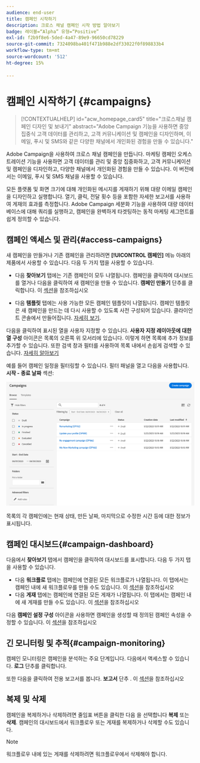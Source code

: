 ```yaml
---
audience: end-user
title: 캠페인 시작하기
description: 크로스 채널 캠페인 시작 방법 알아보기
badge: 레이블=“Alpha” 유형=“Positive”
exl-id: f2b9f8e6-5ded-4a47-89e9-96650cd78229
source-git-commit: 7324098ba401f471b988e2df33022f0f898833b4
workflow-type: tm+mt
source-wordcount: '512'
ht-degree: 15%

---
```



# 캠페인 시작하기 {#campaigns}

>[!CONTEXTUALHELP]
>id="acw_homepage_card5"
>title="크로스채널 캠페인 디자인 및 보내기"
>abstract="Adobe Campaign 기능을 사용하면 중앙 집중식 고객 데이터를 관리하고, 고객 커뮤니케이션 및 캠페인을 디자인하며, 이메일, 푸시 및 SMS와 같은 다양한 채널에서 개인화된 경험을 만들 수 있습니다."

Adobe Campaign을 사용하여 크로스 채널 캠페인을 만듭니다. 마케팅 캠페인 오케스트레이션 기능을 사용하면 고객 데이터를 관리 및 중앙 집중화하고, 고객 커뮤니케이션 및 캠페인을 디자인하고, 다양한 채널에서 개인화된 경험을 만들 수 있습니다. 이 버전에서는 이메일, 푸시 및 SMS 채널을 사용할 수 있습니다.

모든 플랫폼 및 화면 크기에 대해 개인화된 메시지를 게재하기 위해 대량 이메일 캠페인을 디자인하고 실행합니다.
열기, 클릭, 전달 횟수 등을 포함한 자세한 보고서를 사용하여 게재의 효과를 측정합니다. Adobe Campaign 세분화 기능을 사용하여 대량 데이터베이스에 대해 쿼리를 실행하고, 캠페인을 완벽하게 타겟팅하는 동적 마케팅 세그먼트를 쉽게 정의할 수 있습니다.

<!--
Get Started with campaigns
Adobe Campaign offers a set of solutions that help you personalize and deliver campaigns across all of your online and offline channels. You can create, configure, execute and analyze marketing campaigns. All marketing campaigns can be managed from a unified control center. Discover how to browse and create marketing campaigns in this section.

Campaigns include actions (deliveries) and processes (importing or extracting files), as well as resources (marketing documents, delivery outlines). They are used in marketing campaigns. Campaigns are part of a program, and programs are included in a campaign plan.
-->

## 캠페인 액세스 및 관리{#access-campaigns}

새 캠페인을 만들거나 기존 캠페인을 관리하려면 **[!UICONTROL 캠페인]** 메뉴 아래의 제품에서 사용할 수 있습니다. 다음 두 가지 탭을 사용할 수 있습니다.

* 다음 **찾아보기** 탭에는 기존 캠페인이 모두 나열됩니다. 캠페인을 클릭하여 대시보드를 열거나 다음을 클릭하여 새 캠페인을 만들 수 있습니다. **캠페인 만들기** 단추를 클릭합니다. 이 [섹션](create-campaigns.md#create-campaigns)을 참조하십시오

* 다음 **템플릿** 탭에는 사용 가능한 모든 캠페인 템플릿이 나열됩니다. 캠페인 템플릿은 새 캠페인을 만드는 데 다시 사용할 수 있도록 사전 구성되어 있습니다. 클라이언트 콘솔에서 만들어집니다. [자세히 보기](https://experienceleague.adobe.com/docs/campaign/automation/campaign-orchestration/marketing-campaign-templates.html?lang=ko).

다음을 클릭하여 표시된 열을 사용자 지정할 수 있습니다. **사용자 지정 레이아웃에 대한 열 구성** 아이콘은 목록의 오른쪽 위 모서리에 있습니다. 이렇게 하면 목록에 추가 정보를 추가할 수 있습니다. 또한 검색 창과 필터를 사용하여 목록 내에서 손쉽게 검색할 수 있습니다. [자세히 알아보기](../get-started/user-interface.md#list-screens)

예를 들어 캠페인 일정을 필터링할 수 있습니다. 필터 패널을 열고 다음을 사용합니다. **시작 - 종료 날짜** 섹션:

![캠페인 목록](assets/campaign-filter-on-dates.png)

목록의 각 캠페인에는 현재 상태, 만든 날짜, 마지막으로 수정한 시간 등에 대한 정보가 표시됩니다.

## 캠페인 대시보드{#campaign-dashboard}

다음에서 **찾아보기** 탭에서 캠페인을 클릭하여 대시보드를 표시합니다. 다음 두 가지 탭을 사용할 수 있습니다.

* 다음 **워크플로** 탭에는 캠페인에 연결된 모든 워크플로가 나열됩니다. 이 탭에서는 캠페인 내에 새 워크플로우를 만들 수도 있습니다. 이 [섹션](create-campaigns.md#create-campaigns)을 참조하십시오
* 다음 **게재** 탭에는 캠페인에 연결된 모든 게재가 나열됩니다. 이 탭에서는 캠페인 내에 새 게재를 만들 수도 있습니다. 이 [섹션](create-campaigns.md#create-campaigns)을 참조하십시오

다음 **캠페인 설정 구성** 아이콘을 사용하면 캠페인을 생성할 때 정의된 캠페인 속성을 수정할 수 있습니다. 이 [섹션](create-campaigns.md#create-campaigns)을 참조하십시오

## 긴 모니터링 및 추적{#campaign-monitoring}

캠페인 모니터링은 캠페인을 분석하는 주요 단계입니다. 다음에서 액세스할 수 있습니다. **로그** 단추를 클릭합니다.

또한 다음을 클릭하여 전용 보고서를 봅니다. **보고서** 단추 . 이 [섹션](../reporting/campaign-reports.md)을 참조하십시오

## 복제 및 삭제

캠페인을 복제하거나 삭제하려면 줄임표 버튼을 클릭한 다음 을 선택합니다 **복제** 또는 **삭제**. 캠페인의 대시보드에서 워크플로우 또는 게재를 복제하거나 삭제할 수도 있습니다.

>[!NOTE]
>
>워크플로우 내에 있는 게재를 삭제하려면 워크플로우에서 삭제해야 합니다.

